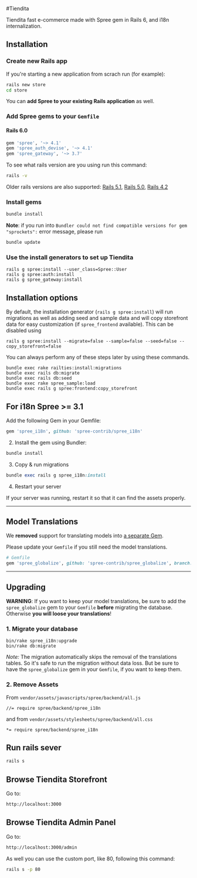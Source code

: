 #Tiendita

Tiendita fast e-commerce made with Spree gem in Rails 6, and i18n internalization.

## Installation

### Create new Rails app

If you're starting a new application from scrach run (for example):

```bash
rails new store
cd store
```

You can **add Spree to your existing Rails application** as well.

### Add Spree gems to your `Gemfile`

#### Rails 6.0

```ruby
gem 'spree', '~> 4.1'
gem 'spree_auth_devise', '~> 4.1'
gem 'spree_gateway', '~> 3.7'
```

To see what rails version are you using run this command:

```bash
rails -v
```

Older rails versions are also supported: [Rails 5.1](https://guides.spreecommerce.org/release_notes/3_5_0.html), [Rails 5.0](https://guides.spreecommerce.org/release_notes/3_2_0.html), [Rails 4.2](https://guides.spreecommerce.org/release_notes/3_1_0.html)

### Install gems

```bash
bundle install
```

**Note**: if you run into `Bundler could not find compatible versions for gem "sprockets":` error message, please run

```bash
bundle update
```
### Use the install generators to set up Tiendita

```shell
rails g spree:install --user_class=Spree::User
rails g spree:auth:install
rails g spree_gateway:install
```

## Installation options

By default, the installation generator (`rails g spree:install`) will run
migrations as well as adding seed and sample data and will copy storefront data
for easy customization (if `spree_frontend` available). This can be disabled using

```shell
rails g spree:install --migrate=false --sample=false --seed=false --copy_storefront=false
```

You can always perform any of these steps later by using these commands.

```shell
bundle exec rake railties:install:migrations
bundle exec rails db:migrate
bundle exec rails db:seed
bundle exec rake spree_sample:load
bundle exec rails g spree:frontend:copy_storefront
```
## For i18n Spree >= 3.1
Add the following Gem in your Gemfile:
  ```ruby
  gem 'spree_i18n', github: 'spree-contrib/spree_i18n'
  ```
2. Install the gem using Bundler:
  ```ruby
  bundle install
  ```

3. Copy & run migrations
  ```ruby
  bundle exec rails g spree_i18n:install
  ```

4. Restart your server

  If your server was running, restart it so that it can find the assets properly.

---

## Model Translations

We **removed** support for translating models into [a separate Gem](https://github.com/spree-contrib/spree_globalize).

Please update your `Gemfile` if you still need the model translations.

```ruby
# Gemfile
gem 'spree_globalize', github: 'spree-contrib/spree_globalize', branch: 'master'
```

---

## Upgrading

**WARNING**: If you want to keep your model translations, be sure to add the `spree_globalize` gem to your `Gemfile` **before** migrating the database. Otherwise **you will loose your translations**!

### 1. Migrate your database

    bin/rake spree_i18n:upgrade
    bin/rake db:migrate

*Note:* The migration automatically skips the removal of the translations tables. So it's safe to run the migration without data loss. But be sure to have the `spree_globalize` gem in your `Gemfile`, if you want to keep them.

### 2. Remove Assets

From `vendor/assets/javascripts/spree/backend/all.js`
```
//= require spree/backend/spree_i18n
```

and from `vendor/assets/stylesheets/spree/backend/all.css`
```
*= require spree/backend/spree_i18n
```

## Run rails sever

```bash
rails s
```

## Browse Tiendita Storefront

Go to:

```bash
http://localhost:3000
```

## Browse Tiendita Admin Panel

Go to:

```bash
http://localhost:3000/admin
```
As well you can use the custom port, like 80, following this command:

```bash
rails s -p 80
```